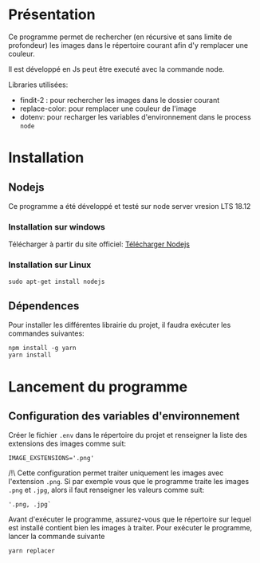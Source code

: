 # Présentation
Ce programme permet de rechercher (en récursive et sans limite de profondeur) les images dans le répertoire courant afin d'y remplacer une couleur.

Il est développé en Js peut être executé avec la commande node.

Libraries utilisées:
- findit-2 : pour rechercher les images dans le dossier courant
- replace-color: pour remplacer une couleur de l'image
- dotenv: pour recharger les variables d'environnement dans le process `node`

# Installation
## Nodejs
Ce programme a été développé et testé sur node server vresion LTS 18.12
### Installation sur windows
Télécharger à partir du site officiel: 
[Télécharger Nodejs](https://nodejs.org/en/download/)
### Installation sur Linux
```
sudo apt-get install nodejs
``` 
## Dépendences
Pour installer les différentes librairie du projet, il faudra exécuter les commandes suivantes:
```
npm install -g yarn
yarn install
```
# Lancement du programme
## Configuration des variables d'environnement
Créer le fichier `.env` dans le répertoire du projet et renseigner la liste des extensions des images comme suit:
```
IMAGE_EXSTENSIONS='.png'
```
/!\ Cette configuration permet traiter uniquement les images avec l'extension `.png`. Si par exemple vous que le programme traite les images `.png` et `.jpg`, alors il faut renseigner les valeurs comme suit:
```
'.png, .jpg`
```

Avant d'exécuter le programme, assurez-vous que le répertoire sur lequel est installé contient bien les images à traiter.
Pour exécuter le programme, lancer la commande suivante
```
yarn replacer
```